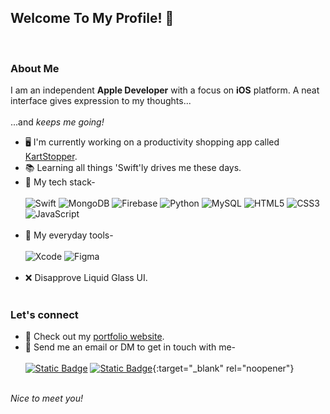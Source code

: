 ## Welcome To My Profile! 👋

<!--
**ashish-brahma/ashish-brahma** is a ✨ _special_ ✨ repository because its `README.md` (this file) appears on your GitHub profile.

Here are some ideas to get you started:

- 🔭 I’m currently working on ...
- 🌱 I’m currently learning ...
- 👯 I’m looking to collaborate on ...
- 🤔 I’m looking for help with ...
- 💬 Ask me about ...
- 📫 How to reach me: ...
- 😄 Pronouns: ...
- ⚡ Fun fact: ...
-->
<br/>

### About Me

I am an independent **Apple Developer** with a focus on **iOS** platform. A neat interface gives expression to my thoughts... <br/><br/> ...and *keeps me going!*

- 🖥 I'm currently working on a productivity shopping app called [KartStopper](https://github.com/ashish-brahma/KartStopper).
- 📚 Learning all things 'Swift'ly drives me these days.
- 🧰 My tech stack- <br/> <br/>
   ![Swift](https://img.shields.io/badge/swift-F54A2A?style=for-the-badge&logo=swift&logoColor=white)
   ![MongoDB](https://img.shields.io/badge/MongoDB-%234ea94b.svg?style=for-the-badge&logo=mongodb&logoColor=white)
   ![Firebase](https://img.shields.io/badge/firebase-%23039BE5.svg?style=for-the-badge&logo=firebase)
   ![Python](https://img.shields.io/badge/python-3670A0?style=for-the-badge&logo=python&logoColor=ffdd54)
   ![MySQL](https://img.shields.io/badge/mysql-4479A1.svg?style=for-the-badge&logo=mysql&logoColor=white)
   ![HTML5](https://img.shields.io/badge/html5-%23E34F26.svg?style=for-the-badge&logo=html5&logoColor=white)
   ![CSS3](https://img.shields.io/badge/css3-%231572B6.svg?style=for-the-badge&logo=css3&logoColor=white)
   ![JavaScript](https://img.shields.io/badge/javascript-%23323330.svg?style=for-the-badge&logo=javascript&logoColor=%23F7DF1E) <br/><br/>
- 🔨 My everyday tools- <br/> <br/>
   ![Xcode](https://img.shields.io/badge/Xcode-007ACC?style=for-the-badge&logo=Xcode&logoColor=white)
   ![Figma](https://img.shields.io/badge/figma-%23F24E1E.svg?style=for-the-badge&logo=figma&logoColor=white) <br/><br/>
- ❌ Disapprove Liquid Glass UI.<br/><br/>

### Let's connect
- 📎 Check out my [portfolio website](https://ashish-brahma.github.io/portfolio/).
- 📮 Send me an email or DM to get in touch with me- <br/><br/>
   [![Static Badge](https://img.shields.io/badge/Email-ashish.brahma%40outlook.com-white?style=flat&labelColor=rgb(0%2C%20120%2C%20212))](mailto:ashish.brahma@outlook.com)
   [![Static Badge](https://img.shields.io/badge/LinkedIn-brahma--ashish-white?style=flat&labelColor=rgb(0%2C%20119%2C%20181))](https://www.linkedin.com/in/brahma-ashish/){:target="_blank" rel="noopener"} <br/><br/>

*Nice to meet you!*
